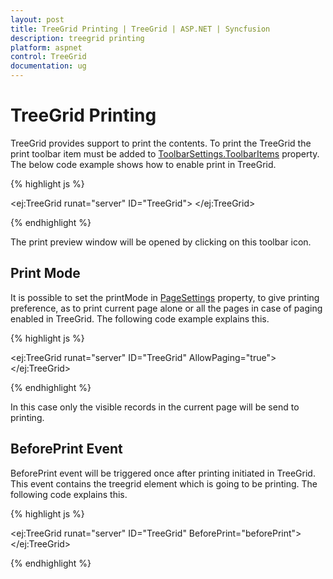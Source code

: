 ```yaml
---
layout: post
title: TreeGrid Printing | TreeGrid | ASP.NET | Syncfusion
description: treegrid printing
platform: aspnet
control: TreeGrid
documentation: ug
---
```


# TreeGrid Printing


TreeGrid provides support to print the contents. To print the TreeGrid the print toolbar item must be added to [ToolbarSettings.ToolbarItems](/api/js/ejgantt#members:toolbarsettings-toolbaritems) property. The below code example shows how to enable print in TreeGrid.

{% highlight js %}
 
<ej:TreeGrid runat="server" ID="TreeGrid">
    <ToolbarSettings ShowToolbar="true" ToolbarItems="Print"></ToolbarSettings>
</ej:TreeGrid>

{% endhighlight %}

The print preview window will be opened by clicking on this toolbar icon. 

## Print Mode

It is possible to set the printMode in [PageSettings](/api/js/ejgantt#members:pagesettings) property, to give printing preference, as to print current page alone or all the pages in case of paging enabled in TreeGrid. The following code example explains this.


{% highlight js %}
 
<ej:TreeGrid runat="server" ID="TreeGrid" AllowPaging="true">
     <PageSettings PrintMode="CurrentPage" /> 
     <ToolbarSettings ShowToolbar="true" ToolbarItems="print"></ToolbarSettings>
</ej:TreeGrid>

{% endhighlight %}

In this case only the visible records in the current page will be send to printing.

## BeforePrint Event 

BeforePrint event will be triggered once after printing initiated in TreeGrid. This event contains the treegrid element which is going to be printing. The following code explains this.

{% highlight js %}
 
<ej:TreeGrid runat="server" ID="TreeGrid" BeforePrint="beforePrint">
    <ToolbarSettings ShowToolbar="true" ToolbarItems="Print"></ToolbarSettings>
</ej:TreeGrid>
<script>
    function beforePrint(args) {
        //will be triggered before printing the TreeGrid
    }
</script>

{% endhighlight %}
